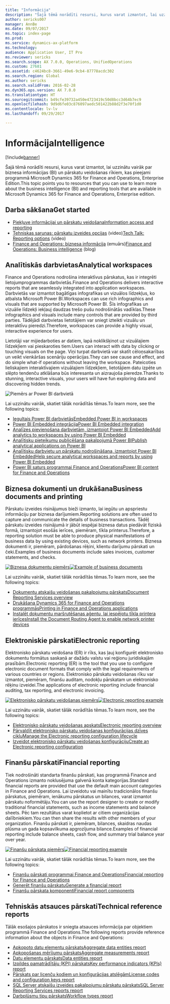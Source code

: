 ```yaml
---
title: "Informācija"
description: "Šajā tēmā norādīti resursi, kurus varat izmantot, lai uzzinātu vairāk par biznesa informācijas un pārskatu veidošanas rīkiem, kas pieejami programmā Microsoft Dynamics 365 for Finance and Operations, Enterprise Edition."
author: sericks007
manager: AnnBe
ms.date: 09/07/2017
ms.topic: index-page
ms.prod: 
ms.service: dynamics-ax-platform
ms.technology: 
audience: Application User, IT Pro
ms.reviewer: sericks
ms.search.scope: AX 7.0.0, Operations, UnifiedOperations
ms.custom: 27681
ms.assetid: c4624bc8-3661-49e6-9cb4-87778acdc302
ms.search.region: Global
ms.author: sericks
ms.search.validFrom: 2016-02-28
ms.dyn365.ops.version: AX 7.0.0
ms.translationtype: HT
ms.sourcegitcommit: b49cfe39732a450e4723419c50d8bcc3d64b7ec9
ms.openlocfilehash: 9d9d6fe03c876097aedc501422b88d2f3e70f1d0
ms.contentlocale: lv-lv
ms.lasthandoff: 09/29/2017

---
```


# <a name="intelligence"></a><span data-ttu-id="ac22e-103">Informācija</span><span class="sxs-lookup"><span data-stu-id="ac22e-103">Intelligence</span></span>

[!include[banner](../includes/banner.md)]

<span data-ttu-id="ac22e-104">Šajā tēmā norādīti resursi, kurus varat izmantot, lai uzzinātu vairāk par biznesa informācijas (BI) un pārskatu veidošanas rīkiem, kas pieejami programmā Microsoft Dynamics 365 for Finance and Operations, Enterprise Edition.</span><span class="sxs-lookup"><span data-stu-id="ac22e-104">This topic points you to resources that you can use to learn more about the business intelligence (BI) and reporting tools that are available in Microsoft Dynamics 365 for Finance and Operations, Enterprise edition.</span></span>

## <a name="get-started"></a><span data-ttu-id="ac22e-105">Darba sākšana</span><span class="sxs-lookup"><span data-stu-id="ac22e-105">Get started</span></span>
- [<span data-ttu-id="ac22e-106">Piekļuve informācijai un pārskatu veidošana</span><span class="sxs-lookup"><span data-stu-id="ac22e-106">Information access and reporting</span></span>](information-access-reporting.md)
- <span data-ttu-id="ac22e-107">[Tehniskas sarunas: pārskatu izveides opcijas](https://www.youtube.com/watch?v=NzZONjKs5xA) (video)</span><span class="sxs-lookup"><span data-stu-id="ac22e-107">[Tech Talk: Reporting options](https://www.youtube.com/watch?v=NzZONjKs5xA) (video)</span></span>
- <span data-ttu-id="ac22e-108">[Finance and Operations: biznesa informācija](https://blogs.msdn.microsoft.com/dynamicsaxbi/) (emuārs)</span><span class="sxs-lookup"><span data-stu-id="ac22e-108">[Finance and Operations: Business intelligence](https://blogs.msdn.microsoft.com/dynamicsaxbi/) (blog)</span></span>

## <a name="analytical-workspaces"></a><span data-ttu-id="ac22e-109">Analītiskās darbvietas</span><span class="sxs-lookup"><span data-stu-id="ac22e-109">Analytical workspaces</span></span>
<span data-ttu-id="ac22e-110">Finance and Operations nodrošina interaktīvus pārskatus, kas ir integrēti lietojumprogrammas darbvietās.</span><span class="sxs-lookup"><span data-stu-id="ac22e-110">Finance and Operations delivers interactive reports that are seamlessly integrated into application workspaces.</span></span> <span data-ttu-id="ac22e-111">Darbvietās var izmantot bagātīgas infografikas un vizuālos līdzekļus, ko atbalsta Microsoft Power BI.</span><span class="sxs-lookup"><span data-stu-id="ac22e-111">Workspaces can use rich infographics and visuals that are supported by Microsoft Power BI.</span></span> <span data-ttu-id="ac22e-112">Šīs infografikas un vizuālie līdzekļi iekļauj daudzas trešo pušu nodrošinātās vadīklas.</span><span class="sxs-lookup"><span data-stu-id="ac22e-112">These infographics and visuals include many controls that are provided by third parties.</span></span> <span data-ttu-id="ac22e-113">Tādējādi darbvietas lietotājiem var sniegt izteikti vizuālu un interaktīvu pieredzi.</span><span class="sxs-lookup"><span data-stu-id="ac22e-113">Therefore, workspaces can provide a highly visual, interactive experience for users.</span></span>

<span data-ttu-id="ac22e-114">Lietotāji var mijiedarboties ar datiem, lapā noklikšķinot uz vizuālajiem līdzekļiem vai pieskaroties tiem.</span><span class="sxs-lookup"><span data-stu-id="ac22e-114">Users can interact with data by clicking or touching visuals on the page.</span></span> <span data-ttu-id="ac22e-115">Viņi turpat darbvietā var skatīt cēloņsakarības un veikt vienkāršas scenāriju operācijas.</span><span class="sxs-lookup"><span data-stu-id="ac22e-115">They can see cause and effect, and do simple what-if operations without leaving the workspace.</span></span> <span data-ttu-id="ac22e-116">Pateicoties lieliskajiem interaktīvajiem vizuālajiem līdzekļiem, lietotājiem datu izpēte un slēpto tendenču atklāšana būs interesanta un aizraujoša pieredze.</span><span class="sxs-lookup"><span data-stu-id="ac22e-116">Thanks to stunning, interactive visuals, your users will have fun exploring data and discovering hidden trends.</span></span>

![Piemērs ar Power BI darbvietā](./media/Power-BI-in-D365-Workspace.png)

 <span data-ttu-id="ac22e-118">Lai uzzinātu vairāk, skatiet tālāk norādītās tēmas.</span><span class="sxs-lookup"><span data-stu-id="ac22e-118">To learn more, see the following topics:</span></span>

 - [<span data-ttu-id="ac22e-119">Iegultais Power BI darbvietās</span><span class="sxs-lookup"><span data-stu-id="ac22e-119">Embedded Power BI in workspaces</span></span>](embed-power-bi-workspaces.md)
 - [<span data-ttu-id="ac22e-120">Power BI Embedded integrācija</span><span class="sxs-lookup"><span data-stu-id="ac22e-120">Power BI Embedded integration</span></span>](power-bi-embedded-integration.md)
 - [<span data-ttu-id="ac22e-121">Analīzes pievienošana darbvietām, izmantojot Power BI Embedded</span><span class="sxs-lookup"><span data-stu-id="ac22e-121">Add analytics to workspaces by using Power BI Embedded</span></span>](add-analytics-tab-workspaces.md)
 - [<span data-ttu-id="ac22e-122">Analītisku pieteikumu publicēšana pakalpojumā Power BI</span><span class="sxs-lookup"><span data-stu-id="ac22e-122">Publish analytical applications on Power BI</span></span>](publish-apps-powerbi.md)
 - [<span data-ttu-id="ac22e-123">Analītisku darbvietu un pārskatu nodrošināšana, izmantojot Power BI Embedded</span><span class="sxs-lookup"><span data-stu-id="ac22e-123">Help secure analytical workspaces and reports by using Power BI Embedded</span></span>](secure-analytical-workspaces.md)
 - [<span data-ttu-id="ac22e-124">Power BI saturs programmai Finance and Operations</span><span class="sxs-lookup"><span data-stu-id="ac22e-124">Power BI content for Finance and Operations</span></span>](power-bi-home-page.md)

## <a name="business-documents-and-printing"></a><span data-ttu-id="ac22e-125">Biznesa dokumenti un drukāšana</span><span class="sxs-lookup"><span data-stu-id="ac22e-125">Business documents and printing</span></span>
<span data-ttu-id="ac22e-126">Pārskatu izveides risinājumus bieži izmanto, lai iegūtu un apspriestu informāciju par biznesa darījumiem.</span><span class="sxs-lookup"><span data-stu-id="ac22e-126">Reporting solutions are often used to capture and communicate the details of business transactions.</span></span> <span data-ttu-id="ac22e-127">Tādēļ pārskatu izveides risinājumā ir jābūt iespējai biznesa datus piedāvāt fiziskā formā, izmantojot esošās ierīces, piemēram, tīkla printerus.</span><span class="sxs-lookup"><span data-stu-id="ac22e-127">Therefore, a reporting solution must be able to produce physical manifestations of business data by using existing devices, such as network printers.</span></span> <span data-ttu-id="ac22e-128">Biznesa dokumenti ir, piemēram, pārdošanas rēķini, klientu darījumu pārskati un čeki.</span><span class="sxs-lookup"><span data-stu-id="ac22e-128">Examples of business documents include sales invoices, customer statements, and checks.</span></span>

<span data-ttu-id="ac22e-129">[![Biznesa dokumentu piemērs](./media/image-of-business-documents-1024x632.png)](./media/image-of-business-documents.png)</span><span class="sxs-lookup"><span data-stu-id="ac22e-129">[![Example of business documents](./media/image-of-business-documents-1024x632.png)](./media/image-of-business-documents.png)</span></span>

<span data-ttu-id="ac22e-130">Lai uzzinātu vairāk, skatiet tālāk norādītās tēmas.</span><span class="sxs-lookup"><span data-stu-id="ac22e-130">To learn more, see the following topics:</span></span>

- [<span data-ttu-id="ac22e-131">Dokumentu atskaišu veidošanas pakalpojumu pārskats</span><span class="sxs-lookup"><span data-stu-id="ac22e-131">Document Reporting Services overview</span></span>](document-reporting-services.md)
- [<span data-ttu-id="ac22e-132">Drukāšana Dynamics 365 for Finance and Operations programmās</span><span class="sxs-lookup"><span data-stu-id="ac22e-132">Printing in Finance and Operations applications</span></span>](print-documents.md)
- [<span data-ttu-id="ac22e-133">Instalēt dokumentu maršrutēšanas aģentu, lai iespējotu tīkla printera ierīces</span><span class="sxs-lookup"><span data-stu-id="ac22e-133">Install the Document Routing Agent to enable network printer devices</span></span>](install-document-routing-agent.md)

## <a name="electronic-reporting"></a><span data-ttu-id="ac22e-134">Elektroniskie pārskati</span><span class="sxs-lookup"><span data-stu-id="ac22e-134">Electronic reporting</span></span>
<span data-ttu-id="ac22e-135">Elektronisko pārskatu veidošana (ER) ir rīks, kas ļauj konfigurēt elektronisko dokumentu formātus saskaņā ar dažādu valstu vai reģionu juridiskajām prasībām.</span><span class="sxs-lookup"><span data-stu-id="ac22e-135">Electronic reporting (ER) is the tool that you use to configure electronic document formats that comply with the legal requirements of various countries or regions.</span></span> <span data-ttu-id="ac22e-136">Elektronisko pārskatu veidošanas rīku var izmantot, piemēram, finanšu auditam, nodokļu pārskatam un elektronisko rēķinu izveidei.</span><span class="sxs-lookup"><span data-stu-id="ac22e-136">The applications of electronic reporting include financial auditing, tax reporting, and electronic invoicing.</span></span>

<span data-ttu-id="ac22e-137">[![Elektronisko pārskatu veidošanas piemērs](./media/electronic-reporting-example.png)](./media/electronic-reporting-example.png)</span><span class="sxs-lookup"><span data-stu-id="ac22e-137">[![Electronic reporting example](./media/electronic-reporting-example.png)](./media/electronic-reporting-example.png)</span></span>

<span data-ttu-id="ac22e-138">Lai uzzinātu vairāk, skatiet tālāk norādītās tēmas.</span><span class="sxs-lookup"><span data-stu-id="ac22e-138">To learn more, see the following topics:</span></span>

- [<span data-ttu-id="ac22e-139">Elektronisko pārskatu veidošanas apskats</span><span class="sxs-lookup"><span data-stu-id="ac22e-139">Electronic reporting overview</span></span>](general-electronic-reporting.md)
- [<span data-ttu-id="ac22e-140">Pārvaldīt elektronisko pārskatu veidošanas konfigurācijas dzīves ciklu</span><span class="sxs-lookup"><span data-stu-id="ac22e-140">Manage the Electronic reporting configuration lifecycle</span></span>](general-electronic-reporting-manage-configuration-lifecycle.md)
- [<span data-ttu-id="ac22e-141">Izveidot elektronisko pārskatu veidošanas konfigurāciju</span><span class="sxs-lookup"><span data-stu-id="ac22e-141">Create an Electronic reporting configuration</span></span>](electronic-reporting-configuration.md)

## <a name="financial-reporting"></a><span data-ttu-id="ac22e-142">Finanšu pārskati</span><span class="sxs-lookup"><span data-stu-id="ac22e-142">Financial reporting</span></span>
<span data-ttu-id="ac22e-143">Tiek nodrošināti standarta finanšu pārskati, kas programmā Finance and Operations izmanto noklusējuma galvenā konta kategorijas.</span><span class="sxs-lookup"><span data-stu-id="ac22e-143">Standard financial reports are provided that use the default main account categories in Finance and Operations.</span></span> <span data-ttu-id="ac22e-144">Lai izveidotu vai mainītu tradicionālos finanšu pārskatus, piemēram, ienākumu pārskatus un bilances, varat izmantot pārskatu noformētāju.</span><span class="sxs-lookup"><span data-stu-id="ac22e-144">You can use the report designer to create or modify traditional financial statements, such as income statements and balance sheets.</span></span> <span data-ttu-id="ac22e-145">Pēc tam rezultātus varat koplietot ar citiem organizācijas dalībniekiem.</span><span class="sxs-lookup"><span data-stu-id="ac22e-145">You can then share the results with other members of your organization.</span></span> <span data-ttu-id="ac22e-146">Finanšu pārskati ir, piemēram, bilances, skaidras naudas plūsma un gada kopsavilkuma apgrozījuma bilance.</span><span class="sxs-lookup"><span data-stu-id="ac22e-146">Examples of financial reporting include balance sheets, cash flow, and summary trial balance year over year.</span></span>

<span data-ttu-id="ac22e-147">[![Finanšu pārskata piemērs](./media/financial-reporting-example.png)](./media/financial-reporting-example.png)</span><span class="sxs-lookup"><span data-stu-id="ac22e-147">[![Financial reporting example](./media/financial-reporting-example.png)](./media/financial-reporting-example.png)</span></span>

<span data-ttu-id="ac22e-148">Lai uzzinātu vairāk, skatiet tālāk norādītās tēmas.</span><span class="sxs-lookup"><span data-stu-id="ac22e-148">To learn more, see the following topics:</span></span>

- [<span data-ttu-id="ac22e-149">Finanšu pārskati programmai Finance and Operations</span><span class="sxs-lookup"><span data-stu-id="ac22e-149">Financial reporting for Finance and Operations</span></span>](financial-reporting-intro.md)
- [<span data-ttu-id="ac22e-150">Ģenerēt finanšu pārskatu</span><span class="sxs-lookup"><span data-stu-id="ac22e-150">Generate a financial report</span></span>](generate-financial-report.md)
- [<span data-ttu-id="ac22e-151">Finanšu pārskata komponenti</span><span class="sxs-lookup"><span data-stu-id="ac22e-151">Financial report components</span></span>](financial-report-components.md)

## <a name="technical-reference-reports"></a><span data-ttu-id="ac22e-152">Tehniskās atsauces pārskati</span><span class="sxs-lookup"><span data-stu-id="ac22e-152">Technical reference reports</span></span>
<span data-ttu-id="ac22e-153">Tālāk esošajos pārskatos ir sniegta atsauces informācija par objektiem programmā Finance and Operations.</span><span class="sxs-lookup"><span data-stu-id="ac22e-153">The following reports provide reference information about the objects in Finance and Operations:</span></span>

- [<span data-ttu-id="ac22e-154">Apkopoto datu elementu pārskats</span><span class="sxs-lookup"><span data-stu-id="ac22e-154">Aggregate data entities report</span></span>](aggregate-data-entities-report.md)
- [<span data-ttu-id="ac22e-155">Apkopošanas mērījumu pārskats</span><span class="sxs-lookup"><span data-stu-id="ac22e-155">Aggregate measurements report</span></span>](aggregate-measurements-report.md)
- [<span data-ttu-id="ac22e-156">Datu elementu pārskats</span><span class="sxs-lookup"><span data-stu-id="ac22e-156">Data entities report</span></span>](../data-entities/data-entities-report.md)
- [<span data-ttu-id="ac22e-157">Izpildes pamatrādītāju (KPI) pārskats</span><span class="sxs-lookup"><span data-stu-id="ac22e-157">Key performance indicators (KPIs) report</span></span>](key-performance-indicators-report.md)
- [<span data-ttu-id="ac22e-158">Pārskats par licenču kodiem un konfigurācijas atslēgām</span><span class="sxs-lookup"><span data-stu-id="ac22e-158">License codes and configuration keys report</span></span>](../sysadmin/license-codes-configuration-keys-report.md)
- [<span data-ttu-id="ac22e-159">SQL Server atskaišu izveides pakalpojumu pārskatu pārskats</span><span class="sxs-lookup"><span data-stu-id="ac22e-159">SQL Server Reporting Services reports report</span></span>](SSRS-report.md)
- [<span data-ttu-id="ac22e-160">Darbplūsmu tipu pārskats</span><span class="sxs-lookup"><span data-stu-id="ac22e-160">Workflow types report</span></span>](../../fin-and-ops/organization-administration/workflow-types-report.md)

